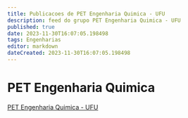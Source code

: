 ```yaml
---
title: Publicacoes de PET Engenharia Quimica - UFU
description: feed do grupo PET Engenharia Quimica - UFU
published: true
date: 2023-11-30T16:07:05.198498
tags: Engenharias
editor: markdown
dateCreated: 2023-11-30T16:07:05.198498
---
```


# PET Engenharia Quimica
[PET Engenharia Quimica - UFU](/grupo/209PETEngenhariaQuimicaUFU.md)